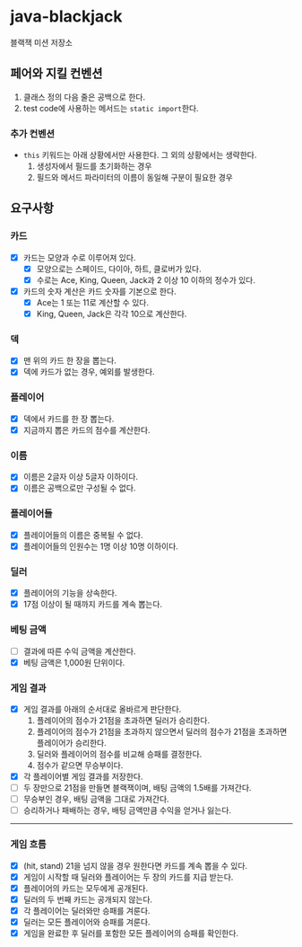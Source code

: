 # java-blackjack

블랙잭 미션 저장소

## 페어와 지킬 컨벤션
1. 클래스 정의 다음 줄은 공백으로 한다.
2. test code에 사용하는 메서드는 `static import`한다.

### 추가 컨벤션
- `this` 키워드는 아래 상황에서만 사용한다. 그 외의 상황에서는 생략한다.
  1. 생성자에서 필드를 초기화하는 경우
  2. 필드와 메서드 파라미터의 이름이 동일해 구분이 필요한 경우


## 요구사항
### 카드
- [x] 카드는 모양과 수로 이루어져 있다.
  - [x] 모양으로는 스페이드, 다이아, 하트, 클로버가 있다.
  - [x] 수로는 Ace, King, Queen, Jack과 2 이상 10 이하의 정수가 있다.
- [x] 카드의 숫자 계산은 카드 숫자를 기본으로 한다.
  - [x] Ace는 1 또는 11로 계산할 수 있다.
  - [x] King, Queen, Jack은 각각 10으로 계산한다.
  
### 덱
- [x] 맨 위의 카드 한 장을 뽑는다.
- [x] 덱에 카드가 없는 경우, 예외를 발생한다.

### 플레이어
- [x] 덱에서 카드를 한 장 뽑는다.
- [x] 지금까지 뽑은 카드의 점수를 계산한다.

### 이름
- [x] 이름은 2글자 이상 5글자 이하이다.
- [x] 이름은 공백으로만 구성될 수 없다.

### 플레이어들
- [x] 플레이어들의 이름은 중복될 수 없다.
- [x] 플레이어들의 인원수는 1명 이상 10명 이하이다.

### 딜러
- [x] 플레이어의 기능을 상속한다.
- [x] 17점 이상이 될 때까지 카드를 계속 뽑는다.

### 베팅 금액
- [ ] 결과에 따른 수익 금액을 계산한다.
- [x] 베팅 금액은 1,000원 단위이다.

### 게임 결과
- [x] 게임 결과를 아래의 순서대로 올바르게 판단한다.
  1. 플레이어의 점수가 21점을 초과하면 딜러가 승리한다.
  2. 플레이어의 점수가 21점을 초과하지 않으면서 딜러의 점수가 21점을 초과하면 플레이어가 승리한다.
  3. 딜러와 플레이어의 점수를 비교해 승패를 결정한다.
  4. 점수가 같으면 무승부이다.
- [x] 각 플레이어별 게임 결과를 저장한다.
- [ ] 두 장만으로 21점을 만들면 블랙잭이며, 배팅 금액의 1.5배를 가져간다.
- [ ] 무승부인 경우, 배팅 금액을 그대로 가져간다.
- [ ] 승리하거나 패배하는 경우, 배팅 금액만큼 수익을 얻거나 잃는다.

---

### 게임 흐름
- [x] (hit, stand) 21을 넘지 않을 경우 원한다면 카드를 계속 뽑을 수 있다.
- [x] 게임이 시작할 때 딜러와 플레이어는 두 장의 카드를 지급 받는다.
- [x] 플레이어의 카드는 모두에게 공개된다.
- [x] 딜러의 두 번째 카드는 공개되지 않는다.
- [x] 각 플레이어는 딜러와만 승패를 겨룬다.
- [x] 딜러는 모든 플레이어와 승패를 겨룬다.
- [x] 게임을 완료한 후 딜러를 포함한 모든 플레이어의 승패를 확인한다.
